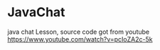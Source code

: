 # JavaChat
java chat
Lesson, source code got from youtube https://www.youtube.com/watch?v=pcIoZA2c-5k
